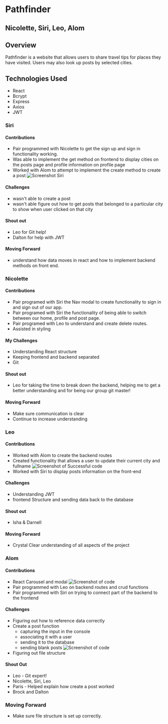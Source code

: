 # Pathfinder

## Nicolette, Siri, Leo, Alom

## Overview
Pathfinder is a website that allows users to share travel tips for places they have visited. Users may also look up posts by selected 
cities.

## Technologies Used
* React
* Bcrypt
* Express
* Axios
* JWT


### Siri

#### Contributions
- Pair programmed with Nicolette to get the sign up and sign in functionality working. 
- Was able to implement the get method on frontend to display cities on the posts page and profile information on profile page
- Worked with Alom to attempt to implement the create method to create a post
![Screenshot Siri](../master/assets/Wayfarer-Pathfinder-Code-Snippet.png)
 
#### Challenges
- wasn't able to create a post
- wasn't able figure out how to get posts that belonged to a particular city to show when user clicked on that city

#### Shout out
- Leo for Git help!
- Dalton for help with JWT

#### Moving Forward
- understand how data moves in react and how to implement backend methods on front end.

### Nicolette
#### Contributions
- Pair programed with Siri the Nav modal to create functionality to sign in and sign out of our app. 
- Pair programed with Siri the functionality of being able to switch between our home, profile and post page.
- Pair programed with Leo to understand and create delete routes.
- Assisted in styling 
#### My Challenges
- Understanding React structure
- Keeping frontend and backend separated
- Git 
#### Shout out
- Leo for taking the time to break down the backend, helping me to get a better understanding and for being our group git master!
#### Moving Forward
- Make sure communication is clear
- Continue to increase understanding

### Leo
#### Contributions
- Worked with Alom to create the backend routes
- Created functionality that allows a user to update their current city and fullname
![Screenshot of Successful code](../master/assets/leoScreenshot.png)
- Worked with Siri to display posts information on the front-end
#### Challenges
- Understanding JWT 
- frontend Structure and sending data back to the database
#### Shout out
- Isha & Darnell
#### Moving Forward
- Crystal Clear understanding of all aspects of the project

### Alom
#### Contributions
* React Carousel and modal
![Screenshot of code](../master/assets/AlomScreenShot1.png)
* Pair programmed with Leo on backend routes and crud functions
* Pair programmed with Siri on trying to connect part of the backend to the frontend
#### Challenges
* Figuring out how to reference data correctly
* Create a post function        
  * capturing the input in the console
  * associating it with a user
  * sending it to the database
  * sending blank posts
![Screenshot of code](../master/assets/AlomScreenShot2.png)
* Figuring out file structure
#### Shout Out 
* Leo - Git expert!
* Nicolette, Siri, Leo
* Paris - Helped explain how create a post worked
* Brock and Dalton

### Moving Forward
* Make sure file structure is set up correctly.
